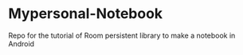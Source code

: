 # Mypersonal-Notebook
Repo for the tutorial of Room persistent library to make a notebook in Android
